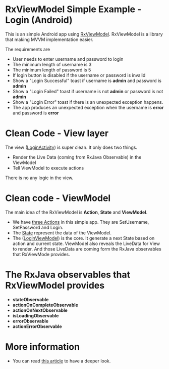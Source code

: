 # RxViewModel Simple Example - Login (Android)

This is an simple Android app using [RxViewModel](https://github.com/semap/RxViewModel-Android). RxViewModel is a library that making MVVM implementation easier. 

The requirements are
- User needs to enter username and password to login
- The minimum length of username is 3
- The minimum length of password is 5
- If login button is disabled if the username or password is invalid
- Show a "Login Successful" toast if username is **admin** and password is **admin**
- Show a "Login Failed" toast if username is not **admin** or password is not **admin**
- Show a "Login Error" toast if there is an unexpected exception happens.
- The app produces an unexpected exception when the username is **error** and password is **error** 


# Clean Code - View layer
The view ([LoginActivity](src/main/java/rxviewmodel/example/login/ui/LoginActivity.kt)) is super clean. It only does two things.
- Render the Live Data (coming from RxJava Observable) in the ViewModel
- Tell ViewModel to execute actions

There is no any logic in the view.

# Clean code - ViewModel
The main idea of the RxViewModel is **Action**, **State** and **ViewModel**.
- We have [three Actions](src/main/java/rxviewmodel/example/login/viewmodel/LoginAction.kt) in this simple app. They are SetUsername, SetPassword and Login.
- The [State](src/main/java/rxviewmodel/example/login/viewmodel/LoginState.kt) represent the data of the ViewModel. 
- The ([LoginViewModel](src/main/java/rxviewmodel/example/login/viewmodel/LoginViewModel.kt)) is the core. It generate a next State based on action and current state. ViewModel also reveals the LiveData for View to render. And those LiveData are coming form the RxJava observables that RxViewMode provides.


# The RxJava observables that RxViewModel provides
 - **stateObservable**
 - **actionOnCompleteObservable**
 - **actionOnNextObservable**
 - **isLoadingObservable**
 - **errorObservable**
 - **actionErrorObservable**  



 # More information

 - You can read [this article](https://medium.com/aeqdigital/reactive-programming-with-mvvm-for-mobile-apps-9d5476f9ecc7) to have a deeper look.
